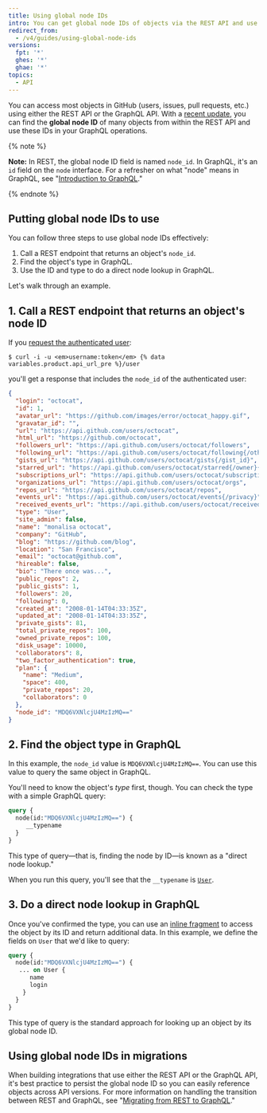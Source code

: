 ```yaml
---
title: Using global node IDs
intro: You can get global node IDs of objects via the REST API and use them in GraphQL operations.
redirect_from:
  - /v4/guides/using-global-node-ids
versions:
  fpt: '*'
  ghes: '*'
  ghae: '*'
topics:
  - API
---
```


You can access most objects in GitHub (users, issues, pull requests, etc.) using either the REST API or the GraphQL API. With a [recent update](https://developer.github.com/changes/2017-12-19-graphql-node-id/), you can find the **global node ID** of many objects from within the REST API and use these IDs in your GraphQL operations.

{% note %}

**Note:** In REST, the global node ID field is named `node_id`. In GraphQL, it's an `id` field on the `node` interface. For a refresher on what "node" means in GraphQL, see "[Introduction to GraphQL](/graphql/guides/introduction-to-graphql#node)."

{% endnote %}

## Putting global node IDs to use

You can follow three steps to use global node IDs effectively:

1. Call a REST endpoint that returns an object's `node_id`.
2. Find the object's type in GraphQL.
3. Use the ID and type to do a direct node lookup in GraphQL.

Let's walk through an example.

## 1. Call a REST endpoint that returns an object's node ID

If you [request the authenticated user](/rest/reference/users#get-the-authenticated-user):

```shell
$ curl -i -u <em>username:token</em> {% data variables.product.api_url_pre %}/user
```

you'll get a response that includes the `node_id` of the authenticated user:

```json
{
  "login": "octocat",
  "id": 1,
  "avatar_url": "https://github.com/images/error/octocat_happy.gif",
  "gravatar_id": "",
  "url": "https://api.github.com/users/octocat",
  "html_url": "https://github.com/octocat",
  "followers_url": "https://api.github.com/users/octocat/followers",
  "following_url": "https://api.github.com/users/octocat/following{/other_user}",
  "gists_url": "https://api.github.com/users/octocat/gists{/gist_id}",
  "starred_url": "https://api.github.com/users/octocat/starred{/owner}{/repo}",
  "subscriptions_url": "https://api.github.com/users/octocat/subscriptions",
  "organizations_url": "https://api.github.com/users/octocat/orgs",
  "repos_url": "https://api.github.com/users/octocat/repos",
  "events_url": "https://api.github.com/users/octocat/events{/privacy}",
  "received_events_url": "https://api.github.com/users/octocat/received_events",
  "type": "User",
  "site_admin": false,
  "name": "monalisa octocat",
  "company": "GitHub",
  "blog": "https://github.com/blog",
  "location": "San Francisco",
  "email": "octocat@github.com",
  "hireable": false,
  "bio": "There once was...",
  "public_repos": 2,
  "public_gists": 1,
  "followers": 20,
  "following": 0,
  "created_at": "2008-01-14T04:33:35Z",
  "updated_at": "2008-01-14T04:33:35Z",
  "private_gists": 81,
  "total_private_repos": 100,
  "owned_private_repos": 100,
  "disk_usage": 10000,
  "collaborators": 8,
  "two_factor_authentication": true,
  "plan": {
    "name": "Medium",
    "space": 400,
    "private_repos": 20,
    "collaborators": 0
  },
  "node_id": "MDQ6VXNlcjU4MzIzMQ=="
}
```

## 2. Find the object type in GraphQL

In this example, the `node_id` value is `MDQ6VXNlcjU4MzIzMQ==`. You can use this value to query the same object in GraphQL.

You'll need to know the object's _type_ first, though. You can check the type with a simple GraphQL query:

```graphql
query {
  node(id:"MDQ6VXNlcjU4MzIzMQ==") {
     __typename
  }
}
```

This type of query&mdash;that is, finding the node by ID&mdash;is known as a "direct node lookup."

When you run this query, you'll see that the `__typename` is [`User`](/graphql/reference/objects#user).

## 3. Do a direct node lookup in GraphQL

Once you've confirmed the type, you can use an [inline fragment](https://graphql.github.io/learn/queries/#inline-fragments) to access the object by its ID and return additional data. In this example, we define the fields on `User` that we'd like to query:

```graphql
query {
  node(id:"MDQ6VXNlcjU4MzIzMQ==") {
   ... on User {
      name
      login
    }
  }
}
```

This type of query is the standard approach for looking up an object by its global node ID.

## Using global node IDs in migrations

When building integrations that use either the REST API or the GraphQL API, it's best practice to persist the global node ID so you can easily reference objects across API versions. For more information on handling the transition between REST and GraphQL, see "[Migrating from REST to GraphQL](/graphql/guides/migrating-from-rest-to-graphql)."
